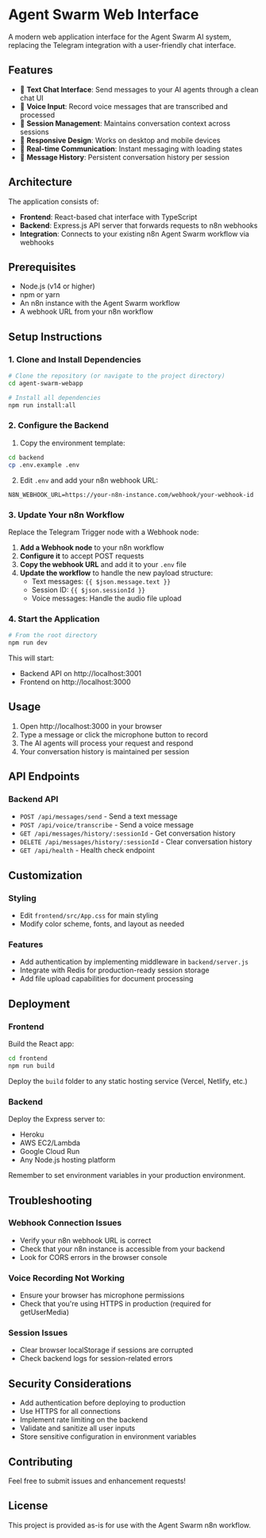 # Agent Swarm Web Interface

A modern web application interface for the Agent Swarm AI system, replacing the Telegram integration with a user-friendly chat interface.

## Features

- 💬 **Text Chat Interface**: Send messages to your AI agents through a clean chat UI
- 🎤 **Voice Input**: Record voice messages that are transcribed and processed
- 🔄 **Session Management**: Maintains conversation context across sessions
- 📱 **Responsive Design**: Works on desktop and mobile devices
- 🚀 **Real-time Communication**: Instant messaging with loading states
- 📝 **Message History**: Persistent conversation history per session

## Architecture

The application consists of:
- **Frontend**: React-based chat interface with TypeScript
- **Backend**: Express.js API server that forwards requests to n8n webhooks
- **Integration**: Connects to your existing n8n Agent Swarm workflow via webhooks

## Prerequisites

- Node.js (v14 or higher)
- npm or yarn
- An n8n instance with the Agent Swarm workflow
- A webhook URL from your n8n workflow

## Setup Instructions

### 1. Clone and Install Dependencies

```bash
# Clone the repository (or navigate to the project directory)
cd agent-swarm-webapp

# Install all dependencies
npm run install:all
```

### 2. Configure the Backend

1. Copy the environment template:
```bash
cd backend
cp .env.example .env
```

2. Edit `.env` and add your n8n webhook URL:
```env
N8N_WEBHOOK_URL=https://your-n8n-instance.com/webhook/your-webhook-id
```

### 3. Update Your n8n Workflow

Replace the Telegram Trigger node with a Webhook node:

1. **Add a Webhook node** to your n8n workflow
2. **Configure it** to accept POST requests
3. **Copy the webhook URL** and add it to your `.env` file
4. **Update the workflow** to handle the new payload structure:
   - Text messages: `{{ $json.message.text }}`
   - Session ID: `{{ $json.sessionId }}`
   - Voice messages: Handle the audio file upload

### 4. Start the Application

```bash
# From the root directory
npm run dev
```

This will start:
- Backend API on http://localhost:3001
- Frontend on http://localhost:3000

## Usage

1. Open http://localhost:3000 in your browser
2. Type a message or click the microphone button to record
3. The AI agents will process your request and respond
4. Your conversation history is maintained per session

## API Endpoints

### Backend API

- `POST /api/messages/send` - Send a text message
- `POST /api/voice/transcribe` - Send a voice message
- `GET /api/messages/history/:sessionId` - Get conversation history
- `DELETE /api/messages/history/:sessionId` - Clear conversation history
- `GET /api/health` - Health check endpoint

## Customization

### Styling
- Edit `frontend/src/App.css` for main styling
- Modify color scheme, fonts, and layout as needed

### Features
- Add authentication by implementing middleware in `backend/server.js`
- Integrate with Redis for production-ready session storage
- Add file upload capabilities for document processing

## Deployment

### Frontend
Build the React app:
```bash
cd frontend
npm run build
```

Deploy the `build` folder to any static hosting service (Vercel, Netlify, etc.)

### Backend
Deploy the Express server to:
- Heroku
- AWS EC2/Lambda
- Google Cloud Run
- Any Node.js hosting platform

Remember to set environment variables in your production environment.

## Troubleshooting

### Webhook Connection Issues
- Verify your n8n webhook URL is correct
- Check that your n8n instance is accessible from your backend
- Look for CORS errors in the browser console

### Voice Recording Not Working
- Ensure your browser has microphone permissions
- Check that you're using HTTPS in production (required for getUserMedia)

### Session Issues
- Clear browser localStorage if sessions are corrupted
- Check backend logs for session-related errors

## Security Considerations

- Add authentication before deploying to production
- Use HTTPS for all connections
- Implement rate limiting on the backend
- Validate and sanitize all user inputs
- Store sensitive configuration in environment variables

## Contributing

Feel free to submit issues and enhancement requests!

## License

This project is provided as-is for use with the Agent Swarm n8n workflow.